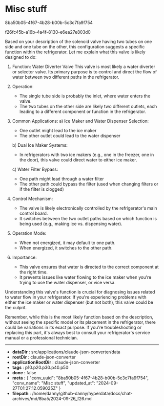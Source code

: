 # Misc stuff

8ba50b05-4f67-4b28-b00b-5c3c7fa9f754

f26fc45b-a16b-4a4f-8130-e6ea27e803d0

 Based on your description of the solenoid valve having two tubes on one side and one tube on the other, this configuration suggests a specific function within the refrigerator. Let me explain what this valve is likely designed to do:

1. Function: Water Diverter Valve
   This valve is most likely a water diverter or selector valve. Its primary purpose is to control and direct the flow of water between two different paths in the refrigerator.

2. Operation:
   - The single tube side is probably the inlet, where water enters the valve.
   - The two tubes on the other side are likely two different outlets, each leading to a different component or function in the refrigerator.

3. Common Applications:
   a) Ice Maker and Water Dispenser Selection:
      - One outlet might lead to the ice maker
      - The other outlet could lead to the water dispenser

   b) Dual Ice Maker Systems:
      - In refrigerators with two ice makers (e.g., one in the freezer, one in the door), this valve could direct water to either ice maker.

   c) Water Filter Bypass:
      - One path might lead through a water filter
      - The other path could bypass the filter (used when changing filters or if the filter is clogged)

4. Control Mechanism:
   - The valve is likely electronically controlled by the refrigerator's main control board.
   - It switches between the two outlet paths based on which function is being used (e.g., making ice vs. dispensing water).

5. Operation Mode:
   - When not energized, it may default to one path.
   - When energized, it switches to the other path.

6. Importance:
   - This valve ensures that water is directed to the correct component at the right time.
   - It prevents issues like water flowing to the ice maker when you're trying to use the water dispenser, or vice versa.

Understanding this valve's function is crucial for diagnosing issues related to water flow in your refrigerator. If you're experiencing problems with either the ice maker or water dispenser (but not both), this valve could be the culprit. 

Remember, while this is the most likely function based on the description, without seeing the specific model or its placement in the refrigerator, there could be variations in its exact purpose. If you're troubleshooting or replacing this part, it's always best to consult your refrigerator's service manual or a professional technician.

---

* **dataDir** : src/applications/claude-json-converter/data
* **rootDir** : claude-json-converter
* **applicationRootDir** : claude-json-converter
* **tags** : p10.p20.p30.p40.p50
* **done** : false
* **meta** : {
  "conv_uuid": "8ba50b05-4f67-4b28-b00b-5c3c7fa9f754",
  "conv_name": "Misc stuff",
  "updated_at": "2024-09-27T01:27:12.059025Z"
}
* **filepath** : /home/danny/github-danny/hyperdata/docs/chat-archives/md/8ba5/2024-09-26_f26.md